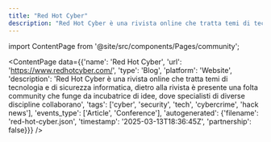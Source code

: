 ```yaml
---
title: "Red Hot Cyber"
description: "Red Hot Cyber è una rivista online che tratta temi di tecnologia e di sicurezza informatica, dietro alla rivista è presente una folta community che funge da incubatrice di idee, dove specialisti di diverse discipline collaborano"
---
```

import ContentPage from '@site/src/components/Pages/community';

<ContentPage
    data={{'name': 'Red Hot Cyber', 'url': 'https://www.redhotcyber.com/', 'type': 'Blog', 'platform': 'Website', 'description': 'Red Hot Cyber è una rivista online che tratta temi di tecnologia e di sicurezza informatica, dietro alla rivista è presente una folta community che funge da incubatrice di idee, dove specialisti di diverse discipline collaborano', 'tags': ['cyber', 'security', 'tech', 'cybercrime', 'hack news'], 'events_type': ['Article', 'Conference'], 'autogenerated': {'filename': 'red-hot-cyber.json', 'timestamp': '2025-03-13T18:36:45Z', 'partnership': false}}}
/>
